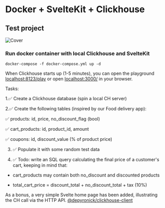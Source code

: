 # Docker + SvelteKit + Clickhouse
## Test project

![Cover](https://github.com/drugz/sveltekit-clickhouse/raw/main/cover.jpg)

### Run docker container with local Clickhouse and SvelteKit
<!-- Make copy of .env.example and rename it to .env. -->
```
docker-compose -f docker-compose.yml up -d
```
When Clickhouse starts up (1-5 minutes), you can open the playground [localhost:8123/play](http://localhost:8123/play) or open [localhost:3000/]( http://localhost:3000/) in your browser.


Tasks:

1.✅ Create a Clickhouse database (spin a local CH server) 

2.✅ Create the following tables (inspired by our Food delivery app): 

 ✅ products: id, price, no_discount_flag (bool)

 ✅ cart_products: id, product_id, amount

 ✅ coupons: id, discount_value (% of product price)

3. ✅ Populate it with some random test data

4. ✅ Todo: write an SQL query calculating the final price of a customer's cart, keeping in mind that:

- cart_products may contain both no_discount and discounted products

- total_cart_price = discount_total + no_discount_total + tax (10%)


As a bonus, a very simple Svelte home page has been added, illustrating the CH call via the HTTP API.
[@depyronick/clickhouse-client](https://github.com/depyronick/clickhouse-client)
